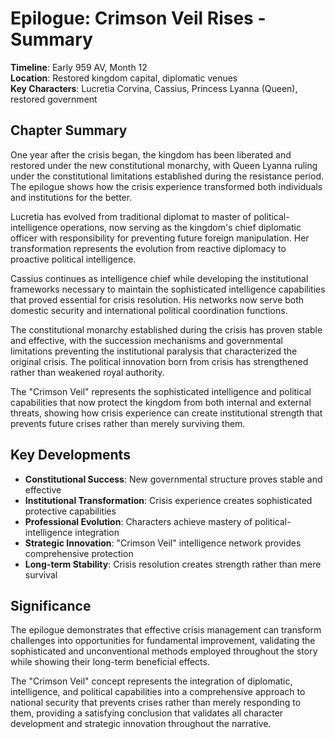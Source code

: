 # Epilogue: Crimson Veil Rises - Summary

**Timeline**: Early 959 AV, Month 12  
**Location**: Restored kingdom capital, diplomatic venues  
**Key Characters**: Lucretia Corvina, Cassius, Princess Lyanna (Queen), restored government

## Chapter Summary

One year after the crisis began, the kingdom has been liberated and restored under the new constitutional monarchy, with Queen Lyanna ruling under the constitutional limitations established during the resistance period. The epilogue shows how the crisis experience transformed both individuals and institutions for the better.

Lucretia has evolved from traditional diplomat to master of political-intelligence operations, now serving as the kingdom's chief diplomatic officer with responsibility for preventing future foreign manipulation. Her transformation represents the evolution from reactive diplomacy to proactive political intelligence.

Cassius continues as intelligence chief while developing the institutional frameworks necessary to maintain the sophisticated intelligence capabilities that proved essential for crisis resolution. His networks now serve both domestic security and international political coordination functions.

The constitutional monarchy established during the crisis has proven stable and effective, with the succession mechanisms and governmental limitations preventing the institutional paralysis that characterized the original crisis. The political innovation born from crisis has strengthened rather than weakened royal authority.

The "Crimson Veil" represents the sophisticated intelligence and political capabilities that now protect the kingdom from both internal and external threats, showing how crisis experience can create institutional strength that prevents future crises rather than merely surviving them.

## Key Developments

- **Constitutional Success**: New governmental structure proves stable and effective
- **Institutional Transformation**: Crisis experience creates sophisticated protective capabilities
- **Professional Evolution**: Characters achieve mastery of political-intelligence integration
- **Strategic Innovation**: "Crimson Veil" intelligence network provides comprehensive protection
- **Long-term Stability**: Crisis resolution creates strength rather than mere survival

## Significance

The epilogue demonstrates that effective crisis management can transform challenges into opportunities for fundamental improvement, validating the sophisticated and unconventional methods employed throughout the story while showing their long-term beneficial effects.

The "Crimson Veil" concept represents the integration of diplomatic, intelligence, and political capabilities into a comprehensive approach to national security that prevents crises rather than merely responding to them, providing a satisfying conclusion that validates all character development and strategic innovation throughout the narrative.

